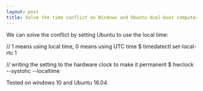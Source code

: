 ```yaml
---
layout: post
title: Solve the time conflict on Windows and Ubuntu dual-boot computer
---
```


We can solve the conflict by setting Ubuntu to use the local time:

// 1 means using local time, 0 means using UTC time
$ timedatectl set-local-rtc 1

// writing the setting to the hardware clock to make it permanent
$ hwclock --systohc --localtime

Tested on windows 10 and Ubuntu 16.04.
